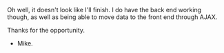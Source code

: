 Oh well, it doesn't look like I'll finish.  I do have the back end working though, as well as being able to move data to the front end through AJAX.

Thanks for the opportunity.

- Mike.
